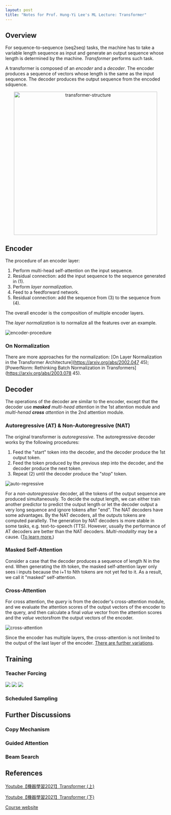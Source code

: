 ```yaml
---
layout: post
title: "Notes for Prof. Hung-Yi Lee's ML Lecture: Transformer"
---
```


## Overview

For sequence-to-sequence (seq2seq) tasks, the machine has to take a variable length sequence as input and generate an output sequence whose length is determined by the machine. *Transformer* performs such task.

A transformer is composed of an *encoder* and a *decoder*. The encoder produces a sequence of vectors whose  length is the same as the input sequence. The decoder produces the output sequence from the encoded sdquence.

<p align="center">
    <img src="https://baliuzeger.github.io/sjl/assets/images/HYL_ML_transformer/transformer-structure.png" alt="transformer-structure" style="width:450px;"/>
</p>

## Encoder

The procedure of an encoder layer:
1. Perform multi-head self-attention on the input sequence.
2. Residual connection: add the input sequence to the sequence generated in (1).
3. Perform *layer normalization*.
4. Feed to a feedforward network.
5. Residual connection: add the sequence from (3) to the sequence from (4).

The overall encoder is the composition of multiple encoder layers.

The *layer normalization* is to normalize all the features over an example.

![encoder-procedure](https://baliuzeger.github.io/sjl/assets/images/HYL_ML_transformer/encoder-procedure.png)

### On Normalization

There are more approaches for the normalization: [On Layer Normalization in the Transformer Architecture](https://arxiv.org/abs/2002.047 45); [PowerNorm: Rethinking Batch Normalization in Transformers](https://arxiv.org/abs/2003.078 45).

## Decoder

The operations of the decoder are similar to the encoder, except that the decoder use ***masked*** *multi-head attention* in the 1st attention module and *multi-henad* ***cross*** *attention* in the 2nd attention module.

### Autoregressive (AT) & Non-Autoregressive (NAT)

The original transformer is *autoregressive*. The autoregressive decoder works by the following procedures:

1. Feed the "start" token into the decoder, and the decoder produce the 1st output token.
2. Feed the token produced by the previous step into the decoder, and the decoder produce the next token.
3. Repeat (2) until the decoder produce the "stop" token.

![auto-regressive](https://baliuzeger.github.io/sjl/assets/images/HYL_ML_transformer/auto-regressive.png)

For a *non-autoregressive* decoder, all the tokens of the output sequence are produced simultaneously. To decide the output length, we can either train another predictor to predict the output length or let the decoder output a very long sequence and ignore tokens after "end". The NAT decoders have some advantages. By the NAT decoders, all the outputs tokens are computed parallelly. The generation by NAT decoders is more stable in some tasks, e.g. text-to-speech (TTS). However, usually the performance of AT decoders are better than the NAT decoders. *Multi-modality* may be a cause. ([To learn more.](https://youtu.be/jvyKmU4OM3c))

### Masked Self-Attention

Consider a case that the decoder produces a sequence of length N in the end. When generating the ith token, the masked self-attention layer only sees i inputs because the i+1 to Nth tokens are not yet fed to it. As a result, we call it "masked" self-attention.

### Cross-Attention

For cross attention, the *query* is from the decoder's cross-attention module, and we evaluate the attention scores of the output vectors of the encoder to the query, and then calculate a final *value* vector from the attention scores and the *value* vectorsfrom the output vectors of the encoder.

![cross-attention](https://baliuzeger.github.io/sjl/assets/images/HYL_ML_transformer/cross-attention.png)

Since the encoder has multiple layers, the cross-attention is not limited to the output of the last layer of the encoder. [There are further variations](https://arxiv.org/abs/2005.08081).

## Training

### Teacher Forcing

![](https://baliuzeger.github.io/sjl/assets/images/HYL_ML_transformer/.png)
![](https://baliuzeger.github.io/sjl/assets/images/HYL_ML_transformer/.png)
![](https://baliuzeger.github.io/sjl/assets/images/HYL_ML_transformer/.png)


### Scheduled Sampling

## Further Discussions

### Copy Mechanism

### Guided Attention

### Beam Search


## References

[Youtube【機器學習2021】Transformer (上)](https://youtu.be/n9TlOhRjYoc)

[Youtube【機器學習2021】Transformer (下)](https://youtu.be/N6aRv06iv2g)

[Course website](http://speech.ee.ntu.edu.tw/~tlkagk/courses_ML17_2.html)
